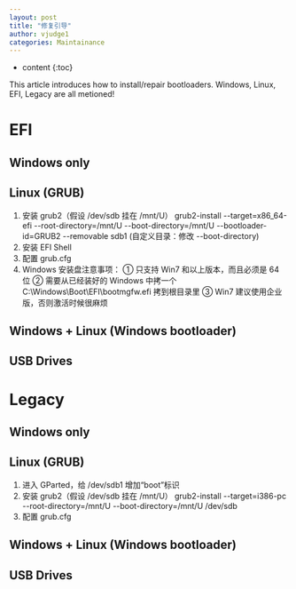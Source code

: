 ```yaml
---
layout: post
title: "修复引导"
author: vjudge1
categories: Maintainance
---
```

* content
{:toc}

This article introduces how to install/repair bootloaders. Windows, Linux, EFI, Legacy are all metioned!




# EFI



## Windows only

## Linux (GRUB)

1. 安装 grub2（假设 /dev/sdb 挂在 /mnt/U）
grub2-install --target=x86_64-efi --root-directory=/mnt/U --boot-directory=/mnt/U --bootloader-id=GRUB2 --removable sdb1
(自定义目录：修改 --boot-directory)
2. 安装 EFI Shell
3. 配置 grub.cfg
4. Windows 安装盘注意事项：
    ① 只支持 Win7 和以上版本，而且必须是 64 位
    ② 需要从已经装好的 Windows 中拷一个 C:\Windows\Boot\EFI\bootmgfw.efi 拷到根目录里
    ③ Win7 建议使用企业版，否则激活时候很麻烦

## Windows + Linux (Windows bootloader)

## USB Drives

# Legacy

## Windows only

## Linux (GRUB)

1. 进入 GParted，给 /dev/sdb1 增加“boot”标识
2. 安装 grub2（假设 /dev/sdb 挂在 /mnt/U）
grub2-install --target=i386-pc --root-directory=/mnt/U --boot-directory=/mnt/U /dev/sdb
3. 配置 grub.cfg

## Windows + Linux (Windows bootloader)

## USB Drives
